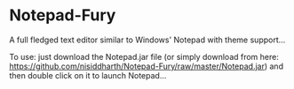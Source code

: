 # Notepad-Fury
A full fledged text editor similar to Windows' Notepad with theme support...


To use:
  just download the Notepad.jar file (or simply download from here: https://github.com/nisiddharth/Notepad-Fury/raw/master/Notepad.jar) and then double click on it to launch Notepad...
